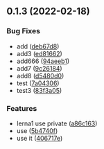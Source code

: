 ## 0.1.3 (2022-02-18)


### Bug Fixes

* add ([deb67d8](https://github.com/11zouzouzou/changelogTest/commit/deb67d82901217ddcfc0a65571d4261c5f02c9bb))
* add3 ([ed81662](https://github.com/11zouzouzou/changelogTest/commit/ed816628fc56e5c1a35bcfe51d73ce0e4c84fdd6))
* add666 ([94aeeb1](https://github.com/11zouzouzou/changelogTest/commit/94aeeb1822addef3ec5e4fe6a9624318d3585ce0))
* add7 ([9c26184](https://github.com/11zouzouzou/changelogTest/commit/9c2618417c172cf7968351eb01605a89131e86ae))
* add8 ([d5480d0](https://github.com/11zouzouzou/changelogTest/commit/d5480d02f1910e6b4bdab0c6b4a18f037fe5a906))
* test ([7a04306](https://github.com/11zouzouzou/changelogTest/commit/7a043067815514d2ded2a6a0f0fdc29a1da85a99))
* test3 ([83f3a05](https://github.com/11zouzouzou/changelogTest/commit/83f3a05250936c8eb4864b79fd1ac29ae8ba559b))


### Features

* lerna1 use private ([a86c163](https://github.com/11zouzouzou/changelogTest/commit/a86c1634737344011d40a0c18ae66c502a0a5792))
* use ([5b4740f](https://github.com/11zouzouzou/changelogTest/commit/5b4740fff755a4c24808ddc28bb381edd7b8586b))
* use it ([406717e](https://github.com/11zouzouzou/changelogTest/commit/406717e16c6352764f9637589bef699173ee300d))



